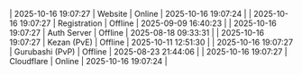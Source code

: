 | 2025-10-16 19:07:27 | Website | Online | 2025-10-16 19:07:24 |
| 2025-10-16 19:07:27 | Registration | Offline | 2025-09-09 16:40:23 |
| 2025-10-16 19:07:27 | Auth Server | Offline | 2025-08-18 09:33:31 |
| 2025-10-16 19:07:27 | Kezan (PvE) | Offline | 2025-10-11 12:51:30 |
| 2025-10-16 19:07:27 | Gurubashi (PvP) | Offline | 2025-08-23 21:44:06 |
| 2025-10-16 19:07:27 | Cloudflare | Online | 2025-10-16 19:07:24 |
